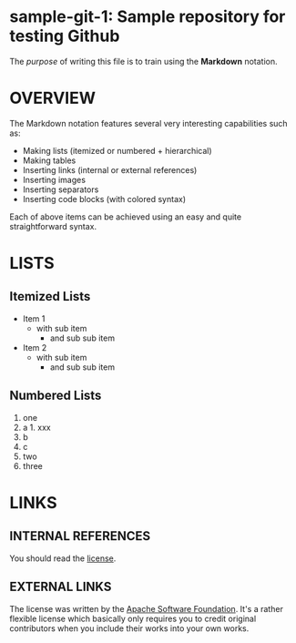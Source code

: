 # sample-git-1: Sample repository for testing Github

The *purpose* of writing this file is to train using the **Markdown** notation.

# OVERVIEW

The Markdown notation features several very interesting capabilities such as:
- Making lists (itemized or numbered + hierarchical)
- Making tables
- Inserting links (internal or external references)
- Inserting images
- Inserting separators
- Inserting code blocks (with colored syntax)

Each of above items can be achieved using an easy and quite straightforward syntax.

# LISTS

## Itemized Lists

- Item 1
  - with sub item
    - and sub sub item
- Item 2
  - with sub item
    - and sub sub item

## Numbered Lists	
	
1. one
  1. a
    1. xxx
  2. b 
  3. c 
2. two
3. three


# LINKS

## INTERNAL REFERENCES

You should read the [license](LICENSE).

## EXTERNAL LINKS

The license was written by the [Apache Software Foundation](http://www.apache.org). It's a rather flexible license which basically only requires you to credit original contributors when you include their works into your own works. 

